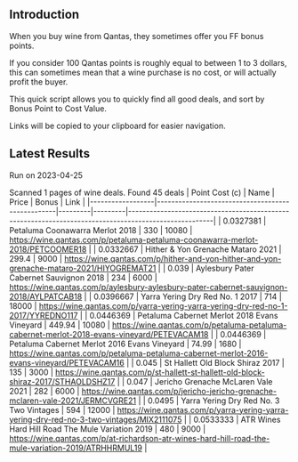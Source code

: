 ## Introduction

When you buy wine from Qantas, they sometimes offer you FF bonus points. 

If you consider 100 Qantas points is roughly equal to between 1 to 3 dollars, this can sometimes mean that a wine purchase is no cost, or will actually profit the buyer.

This quick script allows you to quickly find all good deals, and sort by Bonus Point to Cost Value.

Links will be copied to your clipboard for easier navigation.

## Latest Results

Run on 2023-04-25

Scanned 1 pages of wine deals.
Found 45 deals
|   Point Cost (c) | Name                                             |   Price |   Bonus | Link                                                                                                 |
|------------------|--------------------------------------------------|---------|---------|------------------------------------------------------------------------------------------------------|
|        0.0327381 | Petaluma Coonawarra Merlot 2018                  |  330    |   10080 | https://wine.qantas.com/p/petaluma-petaluma-coonawarra-merlot-2018/PETCOOMER18                       |
|        0.0332667 | Hither & Yon Grenache Mataro 2021                |  299.4  |    9000 | https://wine.qantas.com/p/hither-and-yon-hither-and-yon-grenache-mataro-2021/HIYOGREMAT21            |
|        0.039     | Aylesbury Pater Cabernet Sauvignon 2018          |  234    |    6000 | https://wine.qantas.com/p/aylesbury-aylesbury-pater-cabernet-sauvignon-2018/AYLPATCAB18              |
|        0.0396667 | Yarra Yering Dry Red No. 1 2017                  |  714    |   18000 | https://wine.qantas.com/p/yarra-yering-yarra-yering-dry-red-no-1-2017/YYREDNO117                     |
|        0.0446369 | Petaluma Cabernet Merlot 2018 Evans Vineyard     |  449.94 |   10080 | https://wine.qantas.com/p/petaluma-petaluma-cabernet-merlot-2018-evans-vineyard/PETEVACAM18          |
|        0.0446369 | Petaluma Cabernet Merlot 2016 Evans Vineyard     |   74.99 |    1680 | https://wine.qantas.com/p/petaluma-petaluma-cabernet-merlot-2016-evans-vineyard/PETEVACAM16          |
|        0.045     | St Hallett Old Block Shiraz 2017                 |  135    |    3000 | https://wine.qantas.com/p/st-hallett-st-hallett-old-block-shiraz-2017/STHAOLDSHZ17                   |
|        0.047     | Jericho Grenache McLaren Vale 2021               |  282    |    6000 | https://wine.qantas.com/p/jericho-jericho-grenache-mclaren-vale-2021/JERMCVGRE21                     |
|        0.0495    | Yarra Yering Dry Red No. 3 Two Vintages          |  594    |   12000 | https://wine.qantas.com/p/yarra-yering-yarra-yering-dry-red-no-3-two-vintages/MIX2111075             |
|        0.0533333 | ATR Wines Hard Hill Road The Mule Variation 2019 |  480    |    9000 | https://wine.qantas.com/p/at-richardson-atr-wines-hard-hill-road-the-mule-variation-2019/ATRHHRMUL19 |

